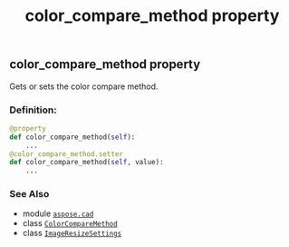 ﻿---
title: color_compare_method property
second_title: Aspose.CAD for Python via .NET API References
description: 
type: docs
weight: 30
url: /aspose.cad/imageresizesettings/color_compare_method/
is_root: false
---

## color_compare_method property


Gets or sets the color compare method.
### Definition:
```python
@property
def color_compare_method(self):
    ...
@color_compare_method.setter
def color_compare_method(self, value):
    ...
```

### See Also
* module [`aspose.cad`](../../)
* class [`ColorCompareMethod`](/cad/python-net/aspose.cad/colorcomparemethod)
* class [`ImageResizeSettings`](/cad/python-net/aspose.cad/imageresizesettings)
